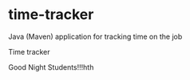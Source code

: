 # time-tracker
Java (Maven) application for tracking time on the job

Time tracker

Good Night Students!!!hth
